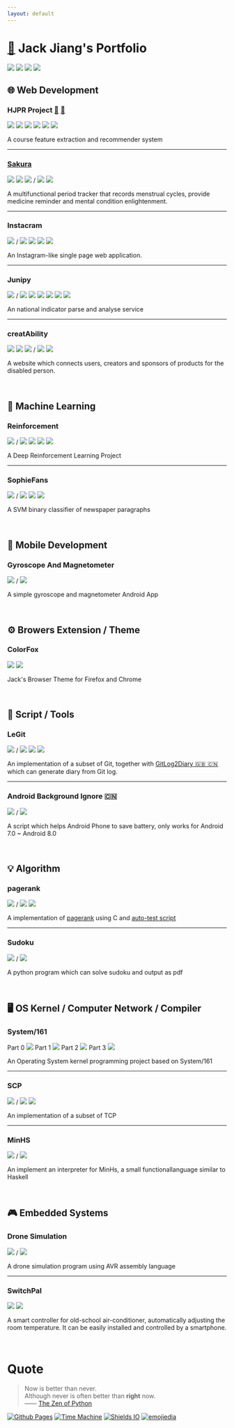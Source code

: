 ```yaml
---
layout: default
---
```


# [🏡](http://www.jackjyq.com/) Jack Jiang's Portfolio

[![](./data/link-badge.svg)](https://www.linkedin.com/in/jiangyiqun/)
[![](./data/github-badge.svg)](https://github.com/jiangyiqun/)
[![](./data/bitbucket-badge.svg)](https://bitbucket.org/jiangyiqun/)
![](./data/email-badge.svg)

## 🌐 Web Development

### HJPR Project [💾](https://github.com/unsw-cse-comp3900-9900/capstone-project-hjpr) [📘](https://unsw-cse-comp3900-9900.github.io/capstone-project-hjpr/)

[![](./data/react-badge.svg)](https://reactjs.org/)
[![](./data/bootstrap-badge.svg)](https://getbootstrap.com/)
[![](./data/flask-badge.svg)](https://flask.palletsprojects.com/en/1.1.x/)
[![](data/mlab-badge.svg)](https://mlab.com/)
[![](data/numpy-badge.svg)](https://numpy.org/)
[![](data/tensorflow-badge.svg)](https://www.tensorflow.org/)

A course feature extraction and recommender system

___

### [Sakura](https://jiangyiqun.github.io/Sakura/)

[![](./data/demo-badge.svg)](https://jiangyiqun.github.io/Sakura/)
[![](./data/code-badge.svg)](https://github.com/Jiangyiqun/Sakura)
[![](./data/detail-badge.svg)](https://drive.google.com/open?id=18VuHNmz88jmQJ4G9e15A2G4cfrIMUkcL)
/
[![](./data/react-badge.svg)](https://reactjs.org/)
[![](./data/material-badge.svg)](https://material-ui.com/)

A multifunctional period tracker that records menstrual cycles, provide medicine reminder and mental condition enlightenment.

___

### Instacram

[![](./data/code-badge.svg)](https://github.com/Jiangyiqun/Instacram)
/
[![](./data/javascript-badge.svg)](https://developer.mozilla.org/en-US/docs/Web/JavaScript/)
[![](./data/bootstrap-badge.svg)](https://getbootstrap.com/)
[![](./data/flask-badge.svg)](https://flask.palletsprojects.com/en/1.1.x/)
[![](./data/sqlite-badge.svg)](https://www.sqlite.org/)

An Instagram-like single page web application.

___

### Junipy

[![](./data/code-badge.svg)](https://github.com/Jiangyiqun/Junipy/)
/
[![](./data/flask-badge.svg)](https://flask.palletsprojects.com/en/1.1.x/)
[![](data/mlab-badge.svg)](https://mlab.com/)
[![](data/shellscript-badge.svg)](https://en.wikipedia.org/wiki/Shell_script/)
[![](./data/javascript-badge.svg)](https://developer.mozilla.org/en-US/docs/Web/JavaScript/)
[![](./data/bootstrap-badge.svg)](https://getbootstrap.com/)
[![](data/numpy-badge.svg)](https://numpy.org/)

An national indicator parse and analyse service

___

### creatAbility 

[![](./data/demo-badge.svg)](https://jiangyiqun.github.io/creatAbility)
[![](./data/code-badge.svg)](https://github.com/Jiangyiqun/creatAbility)
[![](./data/detail-badge.svg)](https://docs.google.com/presentation/d/154vG6Gu8ruqlebuwhlM-xXLeUX3fDV1Hd3adItWseq4/edit#slide=id.p)
/
[![](./data/react-badge.svg)](https://reactjs.org/)
[![](./data/bootstrap-badge.svg)](https://getbootstrap.com/)

A website which connects users, creators and sponsors of products for the disabled person. 

<br/>

## 🔮 Machine Learning

### Reinforcement

[![](./data/code-badge.svg)](https://github.com/Jiangyiqun/Reinforcement)
/
[![](data/tensorflow-badge.svg)](https://www.tensorflow.org/)
[![](data/gym-badge.svg)](https://gym.openai.com/)
[![](data/numpy-badge.svg)](https://numpy.org/)
[![](data/colab-badge.svg)](https://colab.research.google.com)

A Deep Reinforcement Learning Project

___

### SophieFans

[![](./data/code-badge.svg)](https://github.com/Jiangyiqun/SophieFans/)
/
[![](data/skilearn-badge.svg)](https://scikit-learn.org)
[![](data/numpy-badge.svg)](https://numpy.org/)
[![](data/aws-badge.svg)](https://aws.amazon.com/)

A SVM binary classifier of newspaper paragraphs

<br/>

## 📱 Mobile Development

### Gyroscope And Magnetometer

[![](./data/code-badge.svg)](https://github.com/Jiangyiqun/COMP9336_Android/tree/master/gyroscope-and-magnetometer)
/
[![](data/android-badge.svg)](https://www.android.com/)

A simple gyroscope and magnetometer Android App

<br/>

## ⚙️ Browers Extension / Theme

### ColorFox

[![](./data/demo-badge.svg)](https://jiangyiqun.github.io/ColorFox/)
[![](./data/code-badge.svg)](https://github.com/Jiangyiqun/ColorFox)

Jack's Browser Theme for Firefox and Chrome

<br/>

## 📜 Script / Tools

### LeGit

[![](./data/code-badge.svg)](https://github.com/Jiangyiqun/COMP9041_Andrew/tree/master/ass1)
/
[![](data/perl-badge.svg)](https://www.perl.org/)
[![](data/shellscript-badge.svg)](https://en.wikipedia.org/wiki/Shell_script/)
[![](./data/git-badge.svg)](https://git-scm.com/)

An implementation of a subset of Git, together with [GitLog2Diary 🇬🇧 🇨🇳](https://github.com/Jiangyiqun/GitLog2Diary) which can generate diary from Git log.

___

### Android Background Ignore 🇨🇳

[![](./data/code-badge.svg)](https://github.com/Jiangyiqun/android_background_ignore)
/
[![](data/shellscript-badge.svg)](https://en.wikipedia.org/wiki/Shell_script/)

A script which helps Android Phone to save battery, only works for Android 7.0 ~ Android 8.0

<br/>

## 💡 Algorithm

### pagerank

[![](./data/code-badge.svg)](https://github.com/Jiangyiqun/COMP9024_C/tree/master/ass2/)
/
[![](data/c-badge.svg)](https://en.wikipedia.org/wiki/C_(programming_language))
[![](data/shellscript-badge.svg)](https://en.wikipedia.org/wiki/Shell_script/)

A implementation of [pagerank](https://github.com/Jiangyiqun/COMP9024_C/tree/master/ass2/submit) using C and [auto-test script](https://github.com/Jiangyiqun/COMP9024_C/tree/master/ass2/autotest)

___

### Sudoku

[![](./data/code-badge.svg)](https://github.com/Jiangyiqun/COMP9021_Python/tree/master/ass02)
/
[![](data/python-badge.svg)](https://www.python.org/)

A python program which can solve sudoku and output as pdf

<br/>

## 🖥️ OS Kernel / Computer Network / Compiler

### System/161

Part 0 [![](./data/code-badge.svg)](https://bitbucket.org/jiangyiqun/comp9201_os_asst0)
Part 1 [![](./data/code-badge.svg)](https://bitbucket.org/jiangyiqun/comp9201_os_asst1)
Part 2 [![](./data/code-badge.svg)](https://bitbucket.org/jiangyiqun/comp9201_os_asst2)
Part 3 [![](./data/code-badge.svg)](https://bitbucket.org/jiangyiqun/comp9201_os_asst3)

An Operating System kernel programming project based on System/161

___

### SCP

[![](./data/code-badge.svg)](https://github.com/Jiangyiqun/COMP9331_Socket/tree/master/ass/)
/
[![](data/python-badge.svg)](https://www.python.org/)
[![](./data/socket-badge.svg)](https://en.wikipedia.org/wiki/Network_socket/)

An implementation of a subset of TCP

___

### MinHS

[![](./data/code-badge.svg)](https://github.com/Jiangyiqun/COMP9161_Haskell)
/
[![](./data/haskell-badge.svg)](https://www.haskell.org/)

An implement an interpreter for MinHs,  a small functionallanguage similar to Haskell

<br/>

## 🎮 Embedded Systems

### Drone Simulation

[![](./data/code-badge.svg)](https://github.com/Jiangyiqun/COMP9032_AVR/tree/master/Project_1)
/
[![](data/avr-badge.svg)](https://www.microchip.com/webdoc/avrassembler/avrassembler.wb_instruction_list.html)

A drone simulation program using AVR assembly language

___

### SwitchPal

[![](./data/detail-badge.svg)](https://getswitchpal.com/)
[![](./data/video-badge.svg)](https://youtu.be/rex0af5_QrM/)

A smart controller for old-school air-conditioner, automatically adjusting the room temperature. It can be easily installed and controlled by a smartphone.

<br/>

# Quote

> Now is better than never. <br/>
> Although never is often better than **right** now.<br/>
> —— [The Zen of Python](https://www.python.org/dev/peps/pep-0020/)

[![Github Pages](data/pages-badge.svg)](https://pages.github.com/)
[![Time Machine](data/theme-badge.svg)](https://github.com/pages-themes/time-machine/)
[![Shields IO](data/shield-badge.svg)](https://shields.io/)
[![emojiedia](data/emojipedia-badge.svg)](https://emojipedia.org/)